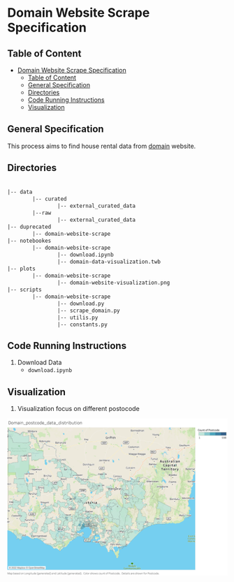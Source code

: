 # Domain Website Scrape Specification

## Table of Content
- [Domain Website Scrape Specification](#domain-website-scrape-specification)
  - [Table of Content](#table-of-content)
  - [General Specification](#general-specification)
  - [Directories](#directories)
  - [Code Running Instructions](#code-running-instructions)
  - [Visualization](#visualization)


## General Specification
This process aims to find house rental data from [domain]('https://www.domain.com.au/') website.
## Directories

```

|-- data                              
		|-- curated                        
		        |-- external_curated_data          
		|--raw   
		        |-- external_curated_data   
|-- duprecated
        |-- domain-website-scrape
|-- notebookes  
        |-- domain-website-scrape
                |-- download.ipynb
                |-- domain-data-visualization.twb           
|-- plots              
        |-- domain-website-scrape
                |-- domain-website-visualization.png                                                
|-- scripts                                   
        |-- domain-website-scrape
                |-- download.py
                |-- scrape_domain.py
                |-- utilis.py
                |-- constants.py
```

## Code Running Instructions
1. Download Data
    - `download.ipynb`

## Visualization
1. Visualization focus on different postocode

![Drag Racing](../plots/../../plots/domain-website-scrape/domain-website-visualization.png)